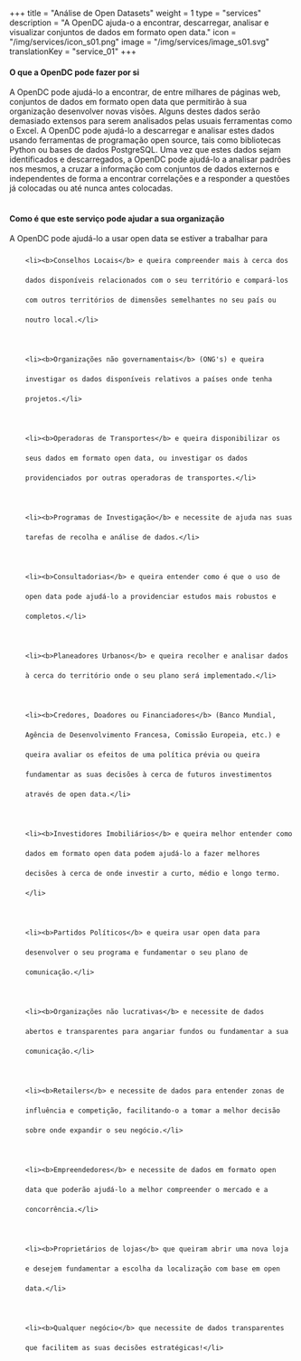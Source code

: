 +++
title = "Análise de Open Datasets"
weight = 1
type = "services"
description = "A OpenDC ajuda-o a encontrar, descarregar, analisar e visualizar conjuntos de dados em formato open data."
icon = "/img/services/icon_s01.png"
image = "/img/services/image_s01.svg"
translationKey = "service_01"
+++

#### O que a OpenDC pode fazer por si
A OpenDC pode ajudá-lo a encontrar, de entre milhares de páginas web, conjuntos de dados em formato open data que permitirão à sua organização desenvolver novas visões. 
Alguns destes dados serão demasiado extensos para serem analisados pelas usuais ferramentas como o Excel. A OpenDC pode ajudá-lo a descarregar e analisar estes dados usando ferramentas de programação open source, tais como bibliotecas Python ou bases de dados PostgreSQL.
Uma vez que estes dados sejam identificados e descarregados, a OpenDC pode ajudá-lo a analisar padrões nos mesmos, a cruzar a informação com conjuntos de dados externos e independentes de forma a encontrar correlações e a responder a questões já colocadas ou até nunca antes colocadas.
<br></br>

#### Como é que este serviço pode ajudar a sua organização
A OpenDC pode ajudá-lo a usar open data se estiver a trabalhar para
	
<ul style="list-style-type:disc; padding-left:2em; line-height:250%;">
	
	<li><b>Conselhos Locais</b> e queira compreender mais à cerca dos dados disponíveis relacionados com o seu território e compará-los com outros territórios de dimensões semelhantes no seu país ou noutro local.</li>

	<li><b>Organizações não governamentais</b> (ONG's) e queira investigar os dados disponíveis relativos a países onde tenha projetos.</li>

	<li><b>Operadoras de Transportes</b> e queira disponibilizar os seus dados em formato open data, ou investigar os dados providenciados por outras operadoras de transportes.</li>

	<li><b>Programas de Investigação</b> e necessite de ajuda nas suas tarefas de recolha e análise de dados.</li>

	<li><b>Consultadorias</b> e queira entender como é que o uso de open data pode ajudá-lo a providenciar estudos mais robustos e completos.</li>

	<li><b>Planeadores Urbanos</b> e queira recolher e analisar dados à cerca do território onde o seu plano será implementado.</li>

	<li><b>Credores, Doadores ou Financiadores</b> (Banco Mundial, Agência de Desenvolvimento Francesa, Comissão Europeia, etc.) e queira avaliar os efeitos de uma política prévia ou queira fundamentar as suas decisões à cerca de futuros investimentos através de open data.</li>

	<li><b>Investidores Imobiliários</b> e queira melhor entender como dados em formato open data podem ajudá-lo a fazer melhores decisões à cerca de onde investir a curto, médio e longo termo.</li>

	<li><b>Partidos Políticos</b> e queira usar open data para desenvolver o seu programa e fundamentar o seu plano de comunicação.</li>

	<li><b>Organizações não lucrativas</b> e necessite de dados abertos e transparentes para angariar fundos ou fundamentar a sua comunicação.</li>

	<li><b>Retailers</b> e necessite de dados para entender zonas de influência e competição, facilitando-o a tomar a melhor decisão sobre onde expandir o seu negócio.</li>

	<li><b>Empreendedores</b> e necessite de dados em formato open data que poderão ajudá-lo a melhor compreender o mercado e a concorrência.</li>

	<li><b>Proprietários de lojas</b> que queiram abrir uma nova loja e desejem fundamentar a escolha da localização com base em open data.</li>

	<li><b>Qualquer negócio</b> que necessite de dados transparentes que facilitem as suas decisões estratégicas!</li>
</ul>